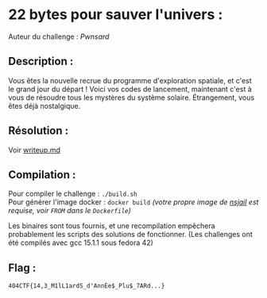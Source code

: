 # 22 bytes pour sauver l'univers :

Auteur du challenge : *Pwnsard*

## Description :

Vous êtes la nouvelle recrue du programme d'exploration spatiale, et c'est le grand jour du départ ! Voici vos codes de lancement, maintenant c'est à vous de résoudre tous les mystères du système solaire. Étrangement, vous êtes déjà nostalgique.

## Résolution :

Voir [writeup.md](writeup.md)

## Compilation :

Pour compiler le challenge : `./build.sh`  
Pour générer l'image docker : `docker build` *(votre propre image de [nsjail](https://github.com/google/nsjail) est requise, voir `FROM` dans le `Dockerfile`)*

Les binaires sont tous fournis, et une recompilation empêchera probablement les scripts des solutions de fonctionner. (Les challenges ont été compilés avec gcc 15.1.1 sous fedora 42)

## Flag :

`404CTF{14,3_M1lL1ardS_d'AnnÉe$_Plu$_7ARd...}`